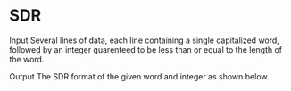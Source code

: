 # SDR
Input
Several lines of data, each line containing a single capitalized word, followed by an integer guarenteed to be less than or equal to the length of the word.

Output
The SDR format of the given word and integer as shown below.
